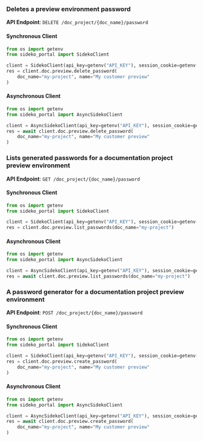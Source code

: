 
### Deletes a preview environment password <a name="delete_password"></a>



**API Endpoint**: `DELETE /doc_project/{doc_name}/password`

#### Synchronous Client

```python
from os import getenv
from sideko_portal import SidekoClient

client = SidekoClient(api_key=getenv("API_KEY"), session_cookie=getenv("API_KEY"))
res = client.doc.preview.delete_password(
    doc_name="my-project", name="My customer preview"
)
```

#### Asynchronous Client

```python
from os import getenv
from sideko_portal import AsyncSidekoClient

client = AsyncSidekoClient(api_key=getenv("API_KEY"), session_cookie=getenv("API_KEY"))
res = await client.doc.preview.delete_password(
    doc_name="my-project", name="My customer preview"
)
```

### Lists generated passwords for a documentation project preview environment <a name="list_passwords"></a>



**API Endpoint**: `GET /doc_project/{doc_name}/password`

#### Synchronous Client

```python
from os import getenv
from sideko_portal import SidekoClient

client = SidekoClient(api_key=getenv("API_KEY"), session_cookie=getenv("API_KEY"))
res = client.doc.preview.list_passwords(doc_name="my-project")
```

#### Asynchronous Client

```python
from os import getenv
from sideko_portal import AsyncSidekoClient

client = AsyncSidekoClient(api_key=getenv("API_KEY"), session_cookie=getenv("API_KEY"))
res = await client.doc.preview.list_passwords(doc_name="my-project")
```

### A password generator for a documentation project preview environment <a name="create_password"></a>



**API Endpoint**: `POST /doc_project/{doc_name}/password`

#### Synchronous Client

```python
from os import getenv
from sideko_portal import SidekoClient

client = SidekoClient(api_key=getenv("API_KEY"), session_cookie=getenv("API_KEY"))
res = client.doc.preview.create_password(
    doc_name="my-project", name="My customer preview"
)
```

#### Asynchronous Client

```python
from os import getenv
from sideko_portal import AsyncSidekoClient

client = AsyncSidekoClient(api_key=getenv("API_KEY"), session_cookie=getenv("API_KEY"))
res = await client.doc.preview.create_password(
    doc_name="my-project", name="My customer preview"
)
```
